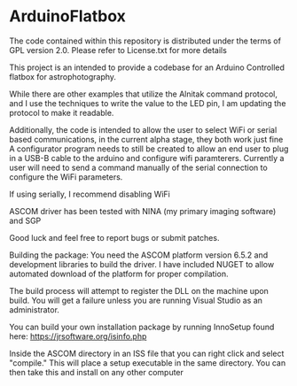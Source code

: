 # ArduinoFlatbox

The code contained within this repository is distributed under the terms of GPL version 2.0. Please refer to License.txt for more details

This project is an intended to provide a codebase for an Arduino Controlled flatbox for astrophotography.

While there are other examples that utilize the Alnitak command protocol, and I use the techniques to write the
value to the LED pin, I am updating the protocol to make it readable.

Additionally, the code is intended to allow the user to select WiFi or serial based communications, in the current alpha stage, they both work just fine
A configurator program needs to still be created to allow an end user to plug in a USB-B cable to the arduino and configure wifi paramterers. Currently a user will
need to send a command manually of the serial connection to configure the WiFi parameters.

If using serially, I recommend disabling WiFi

ASCOM driver has been tested with NINA (my primary imaging software) and SGP


Good luck and feel free to report bugs or submit patches.


Building the package:
You need the ASCOM platform version 6.5.2 and development libraries to build the driver. I have included NUGET to allow automated download of the platform for proper compilation.

The build process will attempt to register the DLL on the machine upon build. You will get a failure unless you are running Visual Studio as an administrator.

You can build your own installation package by running InnoSetup found here: https://jrsoftware.org/isinfo.php

Inside the ASCOM directory in an ISS file that you can right click and select "compile." This will place a setup executable in the same directory. You can then take this and install
on any other computer 




